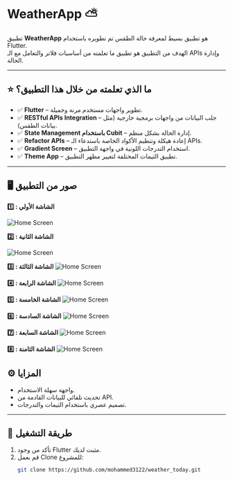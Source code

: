 # WeatherApp ⛅

تطبيق **WeatherApp** هو تطبيق بسيط لمعرفة حالة الطقس تم تطويره باستخدام Flutter.  
الهدف من التطبيق هو تطبيق ما تعلمته من أساسيات فلاتر والتعامل مع الـ APIs وإدارة الحالة.

---

## ⭐ ما الذي تعلمته من خلال هذا التطبيق؟

- ✅ **Flutter** – تطوير واجهات مستخدم مرنة وجميلة.
- ✅ **RESTful APIs Integration** – جلب البيانات من واجهات برمجية خارجية (مثل بيانات الطقس).
- ✅ **State Management باستخدام Cubit** – إدارة الحالة بشكل منظم.
- ✅ **Refactor APIs** – إعادة هيكلة وتنظيم الأكواد الخاصة باستدعاء الـ APIs.
- ✅ **Gradient Screen** – استخدام التدرجات اللونية في واجهة التطبيق.
- ✅ **Theme App** – تطبيق الثيمات المختلفة لتغيير مظهر التطبيق.

---

## 🖥️ صور من التطبيق
**1️⃣ : الشاشة الأولي**

![Home Screen](https://github.com/mohammed3122/weather_today/blob/main/screenshots/1.png)  

**2️⃣ : الشاشة الثانية**

![Home Screen](https://github.com/mohammed3122/weather_today/blob/main/screenshots/2.png)

**3️⃣ : الشاشة الثالثة**
![Home Screen](https://github.com/mohammed3122/weather_today/blob/main/screenshots/3.png)

**4️⃣ : الشاشة الرابعة**
![Home Screen](https://github.com/mohammed3122/weather_today/blob/main/screenshots/4.png)

**5️⃣ : الشاشة الخامسة**
![Home Screen](https://github.com/mohammed3122/weather_today/blob/main/screenshots/5.png)

**6️⃣ : الشاشة السادسة**
![Home Screen](https://github.com/mohammed3122/weather_today/blob/main/screenshots/6.png)

**7️⃣ : الشاشة السابعة**
![Home Screen](https://github.com/mohammed3122/weather_today/blob/main/screenshots/7.png)

**8️⃣ : الشاشة الثامنة**
![Home Screen](https://github.com/mohammed3122/weather_today/blob/main/screenshots/8س.png)

## ⚙️ المزايا
- واجهة سهلة الاستخدام.
- تحديث تلقائي للبيانات القادمة من API.
- تصميم عصري باستخدام الثيمات والتدرجات.

---

## 📱 طريقة التشغيل
1. تأكد من وجود Flutter مثبت لديك.
2. قم بعمل Clone للمشروع:
   ```bash
   git clone https://github.com/mohammed3122/weather_today.git
